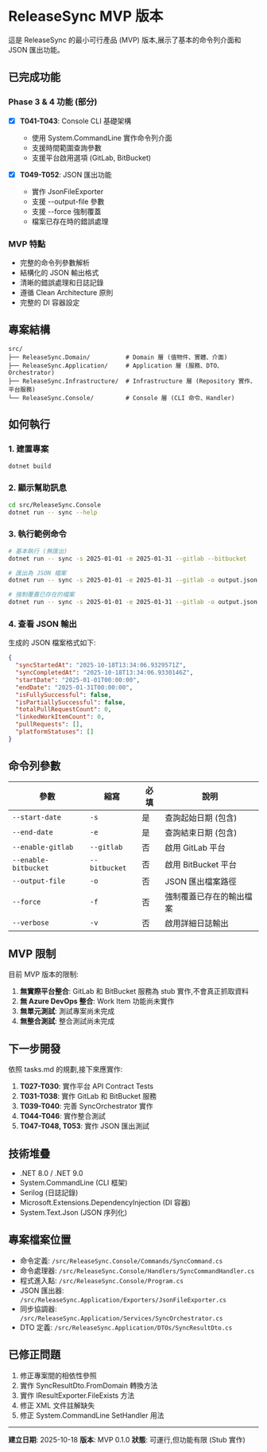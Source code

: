 # ReleaseSync MVP 版本

這是 ReleaseSync 的最小可行產品 (MVP) 版本,展示了基本的命令列介面和 JSON 匯出功能。

## 已完成功能

### Phase 3 & 4 功能 (部分)

- [X] **T041-T043**: Console CLI 基礎架構
  - 使用 System.CommandLine 實作命令列介面
  - 支援時間範圍查詢參數
  - 支援平台啟用選項 (GitLab, BitBucket)
  
- [X] **T049-T052**: JSON 匯出功能
  - 實作 JsonFileExporter
  - 支援 --output-file 參數
  - 支援 --force 強制覆蓋
  - 檔案已存在時的錯誤處理

### MVP 特點

- 完整的命令列參數解析
- 結構化的 JSON 輸出格式
- 清晰的錯誤處理和日誌記錄
- 遵循 Clean Architecture 原則
- 完整的 DI 容器設定

## 專案結構

```
src/
├── ReleaseSync.Domain/          # Domain 層 (值物件、實體、介面)
├── ReleaseSync.Application/     # Application 層 (服務、DTO、Orchestrator)
├── ReleaseSync.Infrastructure/  # Infrastructure 層 (Repository 實作、平台服務)
└── ReleaseSync.Console/         # Console 層 (CLI 命令、Handler)
```

## 如何執行

### 1. 建置專案

```bash
dotnet build
```

### 2. 顯示幫助訊息

```bash
cd src/ReleaseSync.Console
dotnet run -- sync --help
```

### 3. 執行範例命令

```bash
# 基本執行 (無匯出)
dotnet run -- sync -s 2025-01-01 -e 2025-01-31 --gitlab --bitbucket

# 匯出為 JSON 檔案
dotnet run -- sync -s 2025-01-01 -e 2025-01-31 --gitlab -o output.json

# 強制覆蓋已存在的檔案
dotnet run -- sync -s 2025-01-01 -e 2025-01-31 --gitlab -o output.json -f
```

### 4. 查看 JSON 輸出

生成的 JSON 檔案格式如下:

```json
{
  "syncStartedAt": "2025-10-18T13:34:06.9329571Z",
  "syncCompletedAt": "2025-10-18T13:34:06.9330146Z",
  "startDate": "2025-01-01T00:00:00",
  "endDate": "2025-01-31T00:00:00",
  "isFullySuccessful": false,
  "isPartiallySuccessful": false,
  "totalPullRequestCount": 0,
  "linkedWorkItemCount": 0,
  "pullRequests": [],
  "platformStatuses": []
}
```

## 命令列參數

| 參數 | 縮寫 | 必填 | 說明 |
|------|------|------|------|
| `--start-date` | `-s` | 是 | 查詢起始日期 (包含) |
| `--end-date` | `-e` | 是 | 查詢結束日期 (包含) |
| `--enable-gitlab` | `--gitlab` | 否 | 啟用 GitLab 平台 |
| `--enable-bitbucket` | `--bitbucket` | 否 | 啟用 BitBucket 平台 |
| `--output-file` | `-o` | 否 | JSON 匯出檔案路徑 |
| `--force` | `-f` | 否 | 強制覆蓋已存在的輸出檔案 |
| `--verbose` | `-v` | 否 | 啟用詳細日誌輸出 |

## MVP 限制

目前 MVP 版本的限制:

1. **無實際平台整合**: GitLab 和 BitBucket 服務為 stub 實作,不會真正抓取資料
2. **無 Azure DevOps 整合**: Work Item 功能尚未實作
3. **無單元測試**: 測試專案尚未完成
4. **無整合測試**: 整合測試尚未完成

## 下一步開發

依照 tasks.md 的規劃,接下來應實作:

1. **T027-T030**: 實作平台 API Contract Tests
2. **T031-T038**: 實作 GitLab 和 BitBucket 服務
3. **T039-T040**: 完善 SyncOrchestrator 實作
4. **T044-T046**: 實作整合測試
5. **T047-T048, T053**: 實作 JSON 匯出測試

## 技術堆疊

- .NET 8.0 / .NET 9.0
- System.CommandLine (CLI 框架)
- Serilog (日誌記錄)
- Microsoft.Extensions.DependencyInjection (DI 容器)
- System.Text.Json (JSON 序列化)

## 專案檔案位置

- 命令定義: `/src/ReleaseSync.Console/Commands/SyncCommand.cs`
- 命令處理器: `/src/ReleaseSync.Console/Handlers/SyncCommandHandler.cs`
- 程式進入點: `/src/ReleaseSync.Console/Program.cs`
- JSON 匯出器: `/src/ReleaseSync.Application/Exporters/JsonFileExporter.cs`
- 同步協調器: `/src/ReleaseSync.Application/Services/SyncOrchestrator.cs`
- DTO 定義: `/src/ReleaseSync.Application/DTOs/SyncResultDto.cs`

## 已修正問題

1. 修正專案間的相依性參照
2. 實作 SyncResultDto.FromDomain 轉換方法
3. 實作 IResultExporter.FileExists 方法
4. 修正 XML 文件註解缺失
5. 修正 System.CommandLine SetHandler 用法

---

**建立日期**: 2025-10-18
**版本**: MVP 0.1.0
**狀態**: 可運行,但功能有限 (Stub 實作)
